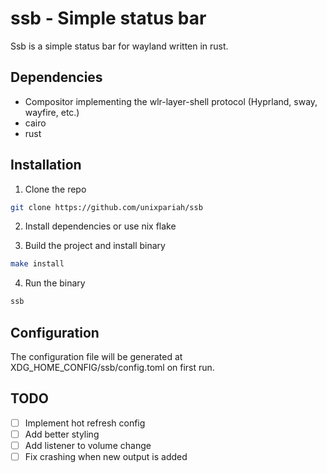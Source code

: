 # ssb - Simple status bar

Ssb is a simple status bar for wayland written in rust.

## Dependencies

- Compositor implementing the wlr-layer-shell protocol (Hyprland, sway, wayfire, etc.)
- cairo
- rust

## Installation

1. Clone the repo

```sh
git clone https://github.com/unixpariah/ssb
```

2. Install dependencies or use nix flake

3. Build the project and install binary

```sh
make install
```

4. Run the binary

```sh
ssb
```

## Configuration

The configuration file will be generated at XDG_HOME_CONFIG/ssb/config.toml on first run.

## TODO
- [ ] Implement hot refresh config
- [ ] Add better styling
- [ ] Add listener to volume change
- [ ] Fix crashing when new output is added
